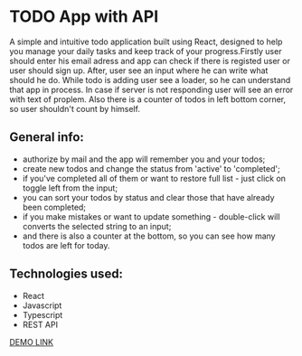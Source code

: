 # TODO App with API

A simple and intuitive todo application built using React, designed to help you manage your daily tasks and keep track of your progress.Firstly user should enter his email adress and app can check if there is registed user or user should sign up. After, user see an input where he can write what should he do. While todo is adding user see a loader, so he can understand that app in process. In case if server is not responding user will see an error with text of proplem. Also there is a counter of todos in left bottom corner, so user shouldn't count by himself.

## General info:

* authorize by mail and the app will remember you and your todos;
* create new todos and change the status from 'active' to 'completed';
* if you've completed all of them or want to restore full list - just click on toggle left from the input;
* you can sort your todos by status and clear those that have already been completed;
* if you make mistakes or want to update something - double-click will converts the selected string to an input;
* and there is also a counter at the bottom, so you can see how many todos are left for today.

## Technologies used:
* React
* Javascript
* Typescript
* REST API

[DEMO LINK](https://oleksandrnikora.github.io/TODO-App/)
